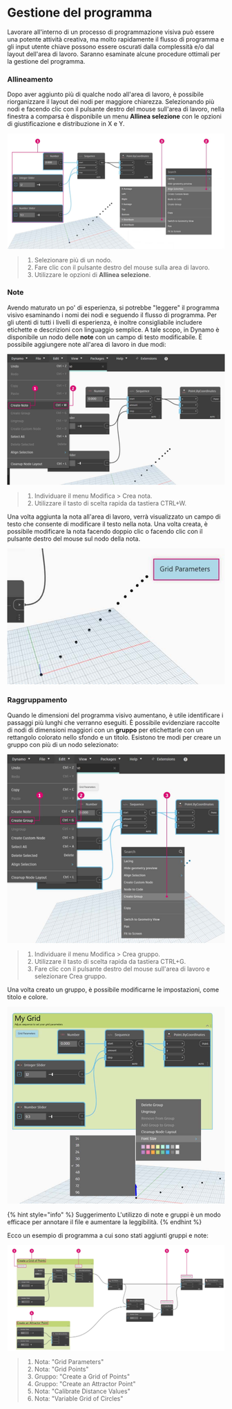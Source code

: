 # Gestione del programma

Lavorare all'interno di un processo di programmazione visiva può essere una potente attività creativa, ma molto rapidamente il flusso di programma e gli input utente chiave possono essere oscurati dalla complessità e/o dal layout dell'area di lavoro. Saranno esaminate alcune procedure ottimali per la gestione del programma.

### Allineamento&#x20;

Dopo aver aggiunto più di qualche nodo all'area di lavoro, è possibile riorganizzare il layout dei nodi per maggiore chiarezza. Selezionando più nodi e facendo clic con il pulsante destro del mouse sull'area di lavoro, nella finestra a comparsa è disponibile un menu **Allinea selezione** con le opzioni di giustificazione e distribuzione in X e Y.

![](<./images/4/managing your program - alignment.jpg>)

> 1. Selezionare più di un nodo.
> 2. Fare clic con il pulsante destro del mouse sulla area di lavoro.
> 3. Utilizzare le opzioni di **Allinea selezione**.

### Note&#x20;

Avendo maturato un po' di esperienza, si potrebbe "leggere" il programma visivo esaminando i nomi dei nodi e seguendo il flusso di programma. Per gli utenti di tutti i livelli di esperienza, è inoltre consigliabile includere etichette e descrizioni con linguaggio semplice. A tale scopo, in Dynamo è disponibile un nodo delle **note** con un campo di testo modificabile. È possibile aggiungere note all'area di lavoro in due modi:

![](<./images/4/managing your program - notes.jpg>)

> 1. Individuare il menu Modifica > Crea nota.
> 2. Utilizzare il tasto di scelta rapida da tastiera CTRL+W.

Una volta aggiunta la nota all'area di lavoro, verrà visualizzato un campo di testo che consente di modificare il testo nella nota. Una volta creata, è possibile modificare la nota facendo doppio clic o facendo clic con il pulsante destro del mouse sul nodo della nota.

![](<./images/4/managing your program - notes 02.jpg>)

### Raggruppamento&#x20;

Quando le dimensioni del programma visivo aumentano, è utile identificare i passaggi più lunghi che verranno eseguiti. È possibile evidenziare raccolte di nodi di dimensioni maggiori con un **gruppo** per etichettarle con un rettangolo colorato nello sfondo e un titolo. Esistono tre modi per creare un gruppo con più di un nodo selezionato:

![](<./images/4/managing your program - grouping 01.jpg>)

> 1. Individuare il menu Modifica > Crea gruppo.
> 2. Utilizzare il tasto di scelta rapida da tastiera CTRL+G.
> 3. Fare clic con il pulsante destro del mouse sull'area di lavoro e selezionare Crea gruppo.

Una volta creato un gruppo, è possibile modificarne le impostazioni, come titolo e colore.&#x20;

![](<./images/4/managing your program - grouping 02.jpg>)

{% hint style="info" %}
Suggerimento L'utilizzo di note e gruppi è un modo efficace per annotare il file e aumentare la leggibilità.
{% endhint %}

Ecco un esempio di programma a cui sono stati aggiunti gruppi e note:

![](<./images/4/managing your program - grouping 03.jpg>)

> 1. Nota: "Grid Parameters"
> 2. Nota: "Grid Points"
> 3. Gruppo: "Create a Grid of Points"
> 4. Gruppo: "Create an Attractor Point"
> 5. Nota: "Calibrate Distance Values"
> 6. Nota: "Variable Grid of Circles"
